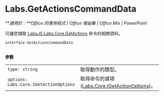 
# Labs.GetActionsCommandData

 _**適用於︰**Office 的應用程式 | Office 增益集 | Office Mix | PowerPoint_

可讓您擷取 [LabsJS.Labs.Core.GetActions](../../reference/office-mix/labsjs.labs.core.getactions.md) 命令的相關資料。

```
interface GetActionsCommandData
```


## 

 **參數**


|||
|:-----|:-----|
| `type: string`|取得動作的類型。|
| `options: Labs.Core.IGetActionOptions`|取得命令的選項 ([Labs.Core.IGetActionOptions](../../reference/office-mix/labs.core.igetactionoptions.md))。|
